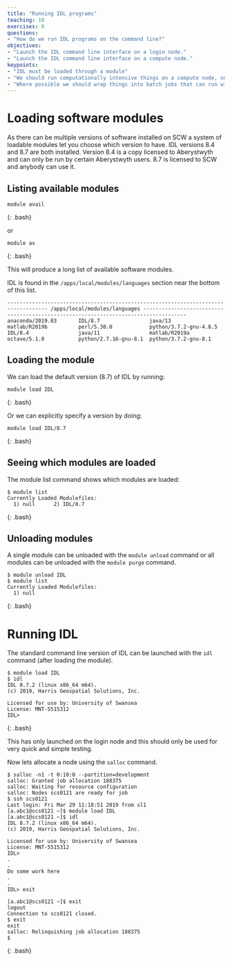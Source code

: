 ```yaml
---
title: "Running IDL programs"
teaching: 10
exercises: 0
questions:
- "How do we run IDL programs on the command line?"
objectives:
- "Launch the IDL command line interface on a login node."
- "Launch the IDL command line interface on a compute node."
keypoints:
- "IDL must be loaded through a module"
- "We should run computationally intensive things on a compute node, not a login node."
- "Where possible we should wrap things into batch jobs that can run without user intervention."
---
```


# Loading software modules

As there can be multiple versions of software installed on SCW a system of loadable modules let you choose which version to have. IDL versions 8.4 and 8.7 are both installed. Version 8.4 is a copy licensed to Aberystwyth and can only be run by certain Aberystwyth users. 8.7 is licensed to SCW and anybody can use it. 

## Listing available modules

~~~
module avail
~~~
{: .bash}

or 

~~~
module av
~~~
{: .bash}

This will produce a long list of available software modules.

IDL is found in the `/apps/local/modules/languages` section near the bottom of this list.

~~~
----------------------------------------------------------------------------------- /apps/local/modules/languages ------------------------------------------------------------------------------------
anaconda/2019.03       IDL/8.7                java/13                matlab/R2019b          perl/5.30.0            python/3.7.2-gnu-4.8.5
IDL/8.4                java/11                matlab/R2019a          octave/5.1.0           python/2.7.16-gnu-8.1  python/3.7.2-gnu-8.1
~~~

## Loading the module

We can load the default version (8.7) of IDL by running:

~~~
module load IDL
~~~
{: .bash}

Or we can explicitly specify a version by doing:

~~~
module load IDL/8.7
~~~
{: .bash}


## Seeing which modules are loaded

The module list command shows which modules are loaded:

~~~
$ module list
Currently Loaded Modulefiles:
  1) null      2) IDL/8.7
~~~
{: .bash}

## Unloading modules

A single module can be unloaded with the `module unload` command or all modules can be unloaded with the `module purge` command.

~~~
$ module unload IDL
$ module list
Currently Loaded Modulefiles:
  1) null
~~~
{: .bash}

# Running IDL

The standard command line version of IDL can be launched with the `idl` command (after loading the module).

~~~
$ module load IDL
$ idl
IDL 8.7.2 (linux x86_64 m64).
(c) 2019, Harris Geospatial Solutions, Inc.

Licensed for use by: University of Swansea
License: MNT-5515312
IDL> 
~~~
{: .bash}

This has only launched on the login node and this should only be used for very quick and simple testing. 

Now lets allocate a node using the `salloc` command. 

~~~
$ salloc -n1 -t 0:10:0 --partition=development
salloc: Granted job allocation 188375
salloc: Waiting for resource configuration
salloc: Nodes scs0121 are ready for job
$ ssh scs0121
Last login: Fri Mar 29 11:18:51 2019 from sl1
[a.abc1@scs0121 ~]$ module load IDL
[a.abc1@scs0121 ~]$ idl
IDL 8.7.2 (linux x86_64 m64).
(c) 2019, Harris Geospatial Solutions, Inc.

Licensed for use by: University of Swansea
License: MNT-5515312
IDL> 
.
.
Do some work here
.
.
IDL> exit

[a.abc1@scs0121 ~]$ exit
logout
Connection to scs0121 closed.
$ exit
exit
salloc: Relinquishing job allocation 188375
$ 
~~~
{: .bash}



